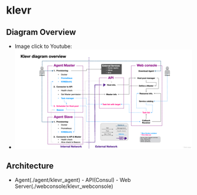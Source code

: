 # klevr
## Diagram Overview
 * Image click to Youtube:
 * [![Diagram Overview](/Klevr_diagram_overview.png)](https://www.youtube.com/watch?v=3dhf-Pzc13Y)


## Architecture
 * Agent(./agent/klevr_agent) - API(Consul) - Web Server(./webconsole/klevr_webconsole)
